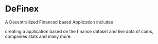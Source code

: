 # DeFinex

A Decentrailized Financed based Application includes

creating a application based on the finance dataset and live data of coins, companies stats and many more.
